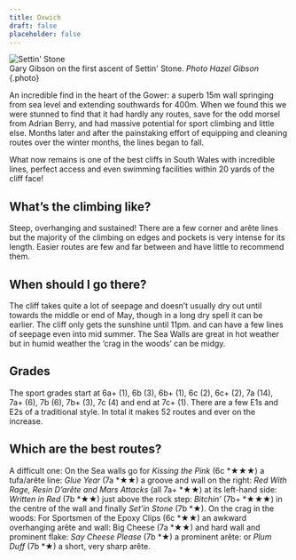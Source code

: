 ```yaml
---
title: Oxwich
draft: false
placeholder: false
---
```


![Settin' Stone](/img/south-wales/the-gower/Settin-Stone.jpg)  
Gary Gibson on the first ascent of Settin' Stone. _Photo Hazel Gibson_
{.photo}

An incredible find in the heart of the Gower: a superb 15m wall springing from sea level and extending southwards for 400m. When we found this we were stunned to find that it had hardly any routes, save for the odd morsel from Adrian Berry, and had massive potential for sport climbing and little else. Months later and after the painstaking effort of equipping and cleaning routes over the winter months, the lines began to fall.

What now remains is one of the best cliffs in South Wales with incredible lines, perfect access and even swimming facilities within 20 yards of the cliff face!


## What’s the climbing like?

Steep, overhanging and sustained! There are a few corner and arête lines but the majority of the climbing on edges and pockets is very intense for its length. Easier routes are few and far between and have little to recommend them.

## When should I go there?

The cliff takes quite a lot of seepage and doesn’t usually dry out until towards the middle or end of May, though in a long dry spell it can be earlier. The cliff only gets the sunshine until 11pm. and can have a few lines of seepage even into mid summer. The Sea Walls are great in hot weather but in humid weather the ‘crag in the woods’ can be midgy.

## Grades

The sport grades start at 6a+ (1), 6b (3), 6b+ (1), 6c (2), 6c+ (2), 7a (14), 7a+ (6), 7b (6), 7b+ (3), 7c (4) and end at 7c+ (1). There are a few E1s and E2s of a traditional style. In total it makes 52 routes and ever on the increase.

## Which are the best routes?

A difficult one: On the Sea walls go for _Kissing the Pink_ (6c *★★★) a tufa/arête line: _Glue Year_ (7a *★★) a groove and wall on the right: _Red With Rage, Resin D’arête and Mars Attacks_ (all 7a+ *★★) at its left-hand side: _Written in Red_ (7b *★★) just above the rock step: _Bitchin’_ (7b+ *★★★) in the centre of the wall and finally _Set’in Stone_ (7b *★). On the crag in the woods: For Sportsmen of the Epoxy Clips (6c *★★) an awkward overhanging arête and wall: Big Cheese (7a *★★) and hard wall and prominent flake: _Say Cheese Please_ (7b *★) a prominent arête: or _Plum Duff_ (7b *★) a short, very sharp arête.